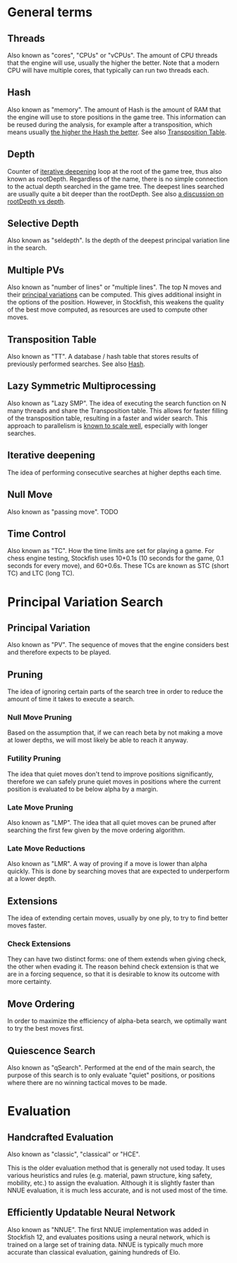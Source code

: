 # General terms

## Threads

Also known as "cores", "CPUs" or "vCPUs".
The amount of CPU threads that the engine will use, usually the higher the better.
Note that a modern CPU will have multiple cores, that typically can run two threads each.

## Hash

Also known as "memory".
The amount of Hash is the amount of RAM that the engine will use to store positions in the game tree.
This information can be reused during the analysis, for example after a transposition, 
which means usually [the higher the Hash the better](Useful-data#elo-cost-of-small-hash). See also [Transposition Table](#transposition-table).

## Depth

Counter of [iterative deepening](#iterative-deepening) loop at the root of the game tree, thus also known as rootDepth. Regardless of the name, there is no simple connection to the actual depth searched in the game tree. The deepest lines searched are usually quite a bit deeper than the rootDepth. See also [a discussion on rootDepth vs depth](https://github.com/official-stockfish/Stockfish/discussions/3888).

## Selective Depth

Also known as "seldepth".
Is the depth of the deepest principal variation line in the search.

## Multiple PVs

Also known as "number of lines" or "multiple lines".
The top N moves and their [principal variations](#principal-variation) can be computed. This gives additional insight in the options of the position. However, in Stockfish, this weakens the quality of the best move computed, as resources are used to compute other moves.

## Transposition Table

Also known as "TT".
A database / hash table that stores results of previously performed searches. See also [Hash](#hash).

## Lazy Symmetric Multiprocessing

Also known as "Lazy SMP".
The idea of executing the search function on N many threads and share the Transposition table. This allows for faster filling of the transposition table, resulting in a faster and wider search.
This approach to parallelism is [known to scale well](Useful-data#threading-efficiency-and-elo-gain), especially with longer searches.

## Iterative deepening

The idea of performing consecutive searches at higher depths each time.

## Null Move

Also known as "passing move". TODO

## Time Control

Also known as "TC". How the time limits are set for playing a game. For chess engine testing, Stockfish uses 10+0.1s (10 seconds for the game, 0.1 seconds for every move), and 60+0.6s. These TCs are known as STC (short TC) and LTC (long TC).

# Principal Variation Search

## Principal Variation

Also known as "PV".
The sequence of moves that the engine considers best and therefore expects to be played.

## Pruning

The idea of ignoring certain parts of the search tree in order to reduce the amount of time it takes to execute a search.

### Null Move Pruning

Based on the assumption that, if we can reach beta by not making a move at lower depths, we will most likely be able to reach it anyway.

### Futility Pruning

The idea that quiet moves don't tend to improve positions significantly, therefore we can safely prune quiet moves in positions where the current position is evaluated to be below alpha by a margin.

### Late Move Pruning

Also known as "LMP".
The idea that all quiet moves can be pruned after searching the first few given by the move ordering algorithm.

### Late Move Reductions

Also known as "LMR".
A way of proving if a move is lower than alpha quickly. This is done by searching moves that are expected to underperform at a lower depth.

## Extensions

The idea of extending certain moves, usually by one ply, to try to find better moves faster.

### Check Extensions

They can have two distinct forms: one of them extends when giving check, the other when evading it. The reason behind check extension is that we are in a forcing sequence, so that it is desirable to know its outcome with more certainty.

## Move Ordering

In order to maximize the efficiency of alpha-beta search, we optimally want to try the best moves first.

## Quiescence Search

Also known as "qSearch".
Performed at the end of the main search, the purpose of this search is to only evaluate "quiet" positions, or positions where there are no winning tactical moves to be made.

# Evaluation

## Handcrafted Evaluation

Also known as "classic", "classical" or "HCE". 

This is the older evaluation method that is generally not used today. It uses various heuristics and rules (e.g. material, pawn structure, king safety, mobility, etc.) to assign the evaluation. Although it is slightly faster than NNUE evaluation, it is much less accurate, and is not used most of the time.

## Efficiently Updatable Neural Network

Also known as "NNUE". The first NNUE implementation was added in Stockfish 12, and evaluates positions using a neural network, which is trained on a large set of training data. NNUE is typically much more accurate than classical evaluation, gaining hundreds of Elo.
